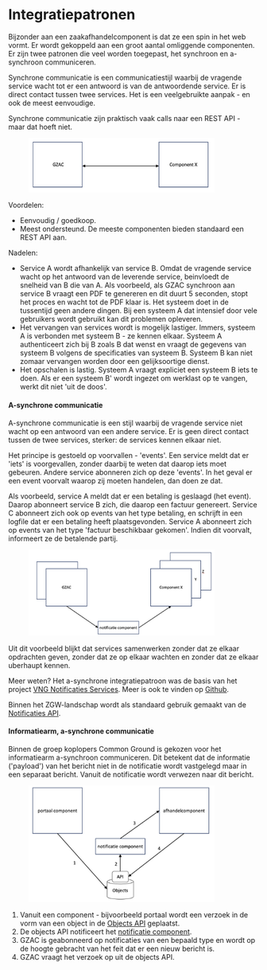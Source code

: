 # Integratiepatronen

Bijzonder aan een zaakafhandelcomponent is dat ze een spin in het web vormt. Er wordt gekoppeld aan een groot aantal omliggende componenten. Er zijn twee patronen die veel worden toegepast, het synchroon en a-synchroon communiceren.

Synchrone communicatie is een communicatiestijl waarbij de vragende service wacht tot er een antwoord is van de antwoordende service. Er is direct contact tussen twee services. Het is een veelgebruikte aanpak - en ook de meest eenvoudige.

Synchrone communicatie zijn praktisch vaak calls naar een REST API - maar dat hoeft niet.

<figure><img src="../../.gitbook/assets/Screenshot 2023-05-28 at 18.56.21.png" alt="" width="375"><figcaption></figcaption></figure>

Voordelen:

* Eenvoudig / goedkoop.
* Meest ondersteund. De meeste componenten bieden standaard een REST API aan.

Nadelen:

* Service A wordt afhankelijk van service B. Omdat de vragende service wacht op het antwoord van de leverende service, beinvloedt de snelheid van B die van A. Als voorbeeld, als GZAC synchroon aan service B vraagt een PDF te genereren en dit duurt 5 seconden, stopt het proces en wacht tot de PDF klaar is. Het systeem doet in de tussentijd geen andere dingen. Bij een systeem A dat intensief door vele gebruikers wordt gebruikt kan dit problemen opleveren.
* Het vervangen van services wordt is mogelijk lastiger. Immers, systeem A is verbonden met systeem B - ze kennen elkaar. Systeem A authenticeert zich bij B zoals B dat wenst en vraagt de gegevens van systeem B volgens de specificaties van systeem B. Systeem B kan niet zomaar vervangen worden door een gelijksoortige dienst.
* Het opschalen is lastig. Systeem A vraagt expliciet een systeem B iets te doen. Als er een systeem B' wordt ingezet om werklast op te vangen, werkt dit niet 'uit de doos'.

#### A-synchrone communicatie

A-synchrone communicatie is een stijl waarbij de vragende service niet wacht op een antwoord van een andere service. Er is geen direct contact tussen de twee services, sterker: de services kennen elkaar niet.

Het principe is gestoeld op voorvallen - 'events'. Een service meldt dat er 'iets' is voorgevallen, zonder daarbij te weten dat daarop iets moet gebeuren. Andere service abonneren zich op deze 'events'. In het geval er een event voorvalt waarop zij moeten handelen, dan doen ze dat.

Als voorbeeld, service A meldt dat er een betaling is geslaagd (het event). Daarop abonneert service B zich, die daarop een factuur genereert. Service C abonneert zich ook op events van het type betaling, en schrijft in een logfile dat er een betaling heeft plaatsgevonden. Service A abonneert zich op events van het type 'factuur beschikbaar gekomen'. Indien dit voorvalt, informeert ze de betalende partij.

<figure><img src="../../.gitbook/assets/Screenshot 2023-05-28 at 18.58.35.png" alt="" width="375"><figcaption></figcaption></figure>

Uit dit voorbeeld blijkt dat services samenwerken zonder dat ze elkaar opdrachten geven, zonder dat ze op elkaar wachten en zonder dat ze elkaar uberhaupt kennen.

Meer weten? Het a-synchrone integratiepatroon was de basis van het project [VNG Notificaties Services](https://vng.nl/projecten/notificatie-services). Meer is ook te vinden op [Github](https://vng-realisatie.github.io/gemma-zaken/themas/achtergronddocumentatie/notificaties).

Binnen het ZGW-landschap wordt als standaard gebruik gemaakt van de [Notificaties API](https://vng-realisatie.github.io/gemma-zaken/standaard/notificaties/).

#### Informatiearm, a-synchrone communicatie

Binnen de groep koplopers Common Ground is gekozen voor het informatiearm a-synchroon communiceren. Dit betekent dat de informatie ('payload') van het bericht niet in de notificatie wordt vastgelegd maar in een separaat bericht. Vanuit de notificatie wordt verwezen naar dit bericht.

<figure><img src="../../.gitbook/assets/Screenshot 2023-05-28 at 19.06.39.png" alt="" width="375"><figcaption></figcaption></figure>

1. Vanuit een component - bijvoorbeeld portaal wordt een verzoek in de vorm van een object in de [Objects API](https://objects-and-objecttypes-api.readthedocs.io/en/latest/) geplaatst.
2. De objects API notificeert het [notificatie component](https://open-notificaties.readthedocs.io/en/latest/).
3. GZAC is geabonneerd op notificaties van een bepaald type en wordt op de hoogte gebracht van het feit dat er een nieuw bericht is.
4. GZAC vraagt het verzoek op uit de objects API.

